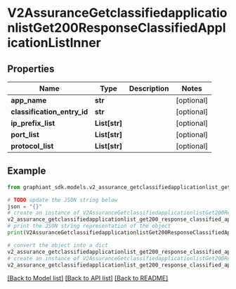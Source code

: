 # V2AssuranceGetclassifiedapplicationlistGet200ResponseClassifiedApplicationListInner


## Properties

Name | Type | Description | Notes
------------ | ------------- | ------------- | -------------
**app_name** | **str** |  | [optional] 
**classification_entry_id** | **str** |  | [optional] 
**ip_prefix_list** | **List[str]** |  | [optional] 
**port_list** | **List[str]** |  | [optional] 
**protocol_list** | **List[str]** |  | [optional] 

## Example

```python
from graphiant_sdk.models.v2_assurance_getclassifiedapplicationlist_get200_response_classified_application_list_inner import V2AssuranceGetclassifiedapplicationlistGet200ResponseClassifiedApplicationListInner

# TODO update the JSON string below
json = "{}"
# create an instance of V2AssuranceGetclassifiedapplicationlistGet200ResponseClassifiedApplicationListInner from a JSON string
v2_assurance_getclassifiedapplicationlist_get200_response_classified_application_list_inner_instance = V2AssuranceGetclassifiedapplicationlistGet200ResponseClassifiedApplicationListInner.from_json(json)
# print the JSON string representation of the object
print(V2AssuranceGetclassifiedapplicationlistGet200ResponseClassifiedApplicationListInner.to_json())

# convert the object into a dict
v2_assurance_getclassifiedapplicationlist_get200_response_classified_application_list_inner_dict = v2_assurance_getclassifiedapplicationlist_get200_response_classified_application_list_inner_instance.to_dict()
# create an instance of V2AssuranceGetclassifiedapplicationlistGet200ResponseClassifiedApplicationListInner from a dict
v2_assurance_getclassifiedapplicationlist_get200_response_classified_application_list_inner_from_dict = V2AssuranceGetclassifiedapplicationlistGet200ResponseClassifiedApplicationListInner.from_dict(v2_assurance_getclassifiedapplicationlist_get200_response_classified_application_list_inner_dict)
```
[[Back to Model list]](../README.md#documentation-for-models) [[Back to API list]](../README.md#documentation-for-api-endpoints) [[Back to README]](../README.md)


